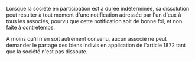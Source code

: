 Lorsque la société en participation est à durée indéterminée, sa dissolution peut résulter à tout moment d'une notification adressée par l'un d'eux à tous les associés, pourvu que cette notification soit de bonne foi, et non faite à contretemps.

A moins qu'il n'en soit autrement convenu, aucun associé ne peut demander le partage des biens indivis en application de l'article 1872 tant que la société n'est pas dissoute.

